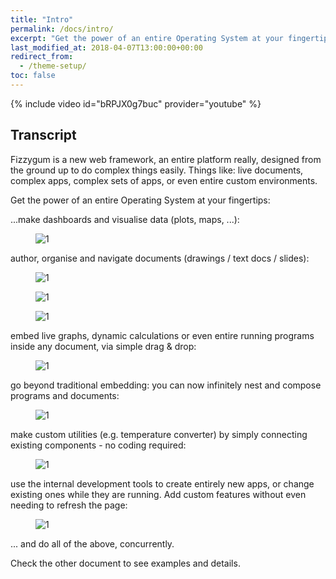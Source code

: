 ```yaml
---
title: "Intro"
permalink: /docs/intro/
excerpt: "Get the power of an entire Operating System at your fingertips."
last_modified_at: 2018-04-07T13:00:00+00:00
redirect_from:
  - /theme-setup/
toc: false
---
```



{% include video id="bRPJX0g7buc" provider="youtube" %}

## Transcript

Fizzygum is a new web framework, an entire platform really, designed from the ground up to do complex things easily. Things like: live documents, complex apps, complex sets of apps, or even entire custom environments.

Get the power of an entire Operating System at your fingertips:

...make dashboards and visualise data (plots, maps, ...):

<figure>
  <img src="{{ '/assets/images/docs-gifs/intro/intro-1.gif' | relative_url }}" alt="1">
</figure>

author, organise and navigate documents (drawings / text docs / slides):

<figure>
  <img src="{{ '/assets/images/docs-gifs/intro/intro-2.gif' | relative_url }}" alt="1">
</figure>

<figure>
  <img src="{{ '/assets/images/docs-gifs/intro/intro-3.gif' | relative_url }}" alt="1">
</figure>

<figure>
  <img src="{{ '/assets/images/docs-gifs/intro/intro-4.gif' | relative_url }}" alt="1">
</figure>

embed live graphs, dynamic calculations or even entire running programs inside any document, via simple drag & drop:

<figure>
  <img src="{{ '/assets/images/docs-gifs/intro/intro-5.gif' | relative_url }}" alt="1">
</figure>

go beyond traditional embedding: you can now infinitely nest and compose programs and documents:

<figure>
  <img src="{{ '/assets/images/docs-gifs/intro/intro-6.gif' | relative_url }}" alt="1">
</figure>

make custom utilities (e.g. temperature converter) by simply connecting existing components - no coding required:

<figure>
  <img src="{{ '/assets/images/docs-gifs/intro/intro-7.gif' | relative_url }}" alt="1">
</figure>

use the internal development tools to create entirely new apps, or change existing ones while they are running. Add custom features without even needing to refresh the page:

<figure>
  <img src="{{ '/assets/images/docs-gifs/intro/intro-8.gif' | relative_url }}" alt="1">
</figure>

... and do all of the above, concurrently.

Check the other document to see examples and details.

